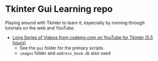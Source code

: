 # Tkinter Gui Learning repo

Playing around with Tkinter to learn it, especially by running through tutorials on the web and YouTube.

* [Long Series of Videos from codemy.com on YouTube for Tkinter (5.5 hours)](https://www.youtube.com/watch?v=YXPyB4XeYLA)
  * See the `gui` folder for the primary scripts
  * `images` folder and `address_book.db` also used

